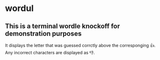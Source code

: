 # wordul
## This is a terminal wordle knockoff for demonstration purposes
It displays the letter that was guessed corrctly above the corresponging 👍.
Any incorrect characters are displayed as 👎.
